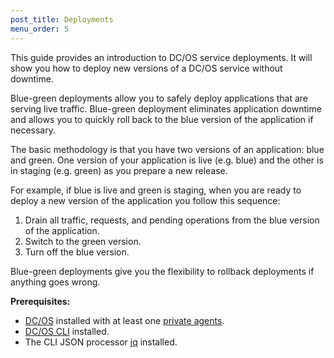 ```yaml
---
post_title: Deployments
menu_order: 5
---
```


This guide provides an introduction to DC/OS service deployments. It will show you how to deploy new versions of a DC/OS service without downtime.

Blue-green deployments allow you to safely deploy applications that are serving live traffic. Blue-green deployment eliminates application downtime and allows you to quickly roll back to the blue version of the application if necessary.

The basic methodology is that you have two versions of an application: blue and green. One version of your application is live (e.g. blue) and the other is in staging (e.g. green) as you prepare a new release. 

For example, if blue is live and green is staging, when you are ready to deploy a new version of the application you follow this sequence:
 
 1.  Drain all traffic, requests, and pending operations from the blue version of the application.
 1.  Switch to the green version.
 1.  Turn off the blue version. 

Blue-green deployments give you the flexibility to rollback deployments if anything goes wrong.

**Prerequisites:**

*  [DC/OS](/docs/1.8/administration/installing/) installed with at least one [private agents](/docs/1.8/overview/concepts/).
*  [DC/OS CLI](/docs/1.8/usage/cli/install/) installed.
*  The CLI JSON processor [jq](https://github.com/stedolan/jq/wiki/Installation) installed.






